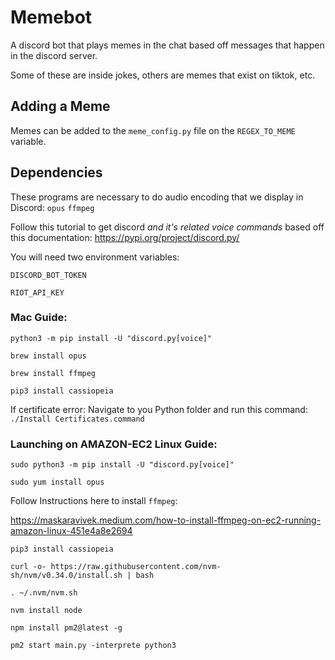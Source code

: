 # Memebot

A discord bot that plays memes in the chat based off messages that happen in the discord server.

Some of these are inside jokes, others are memes that exist on tiktok, etc. 

## Adding a Meme

Memes can be added to the `meme_config.py` file on the `REGEX_TO_MEME` variable.

## Dependencies

These programs are necessary to do audio encoding that we display in Discord:
`opus`
`ffmpeg`

Follow this tutorial to get discord *and it's related voice commands* based off this documentation:
https://pypi.org/project/discord.py/


You will need two environment variables:

`DISCORD_BOT_TOKEN`

`RIOT_API_KEY`

### Mac Guide:

`python3 -m pip install -U "discord.py[voice]"`

`brew install opus`

`brew install ffmpeg`

`pip3 install cassiopeia`


If certificate error: 
Navigate to you Python folder and run this command:
`./Install Certificates.command`

### Launching on AMAZON-EC2 Linux Guide: 

`sudo python3 -m pip install -U "discord.py[voice]"`

`sudo yum install opus`

Follow Instructions here to install `ffmpeg`:

https://maskaravivek.medium.com/how-to-install-ffmpeg-on-ec2-running-amazon-linux-451e4a8e2694

`pip3 install cassiopeia`

`curl -o- https://raw.githubusercontent.com/nvm-sh/nvm/v0.34.0/install.sh | bash`

`. ~/.nvm/nvm.sh`

`nvm install node`

`npm install pm2@latest -g`

`pm2 start main.py -interprete python3`



